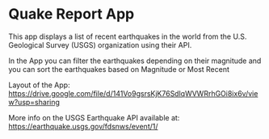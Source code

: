 Quake Report App
===================================

This app displays a list of recent earthquakes in the world from the U.S. Geological Survey (USGS) organization using their API.

In the App you can filter the earthquakes depending on their magnitude and you can sort the earthquakes based on Magnitude or Most Recent

Layout of the App: https://drive.google.com/file/d/141Vo9gsrsKjK76SdlqWVWRrhGOi8ix6v/view?usp=sharing

More info on the USGS Earthquake API available at:
https://earthquake.usgs.gov/fdsnws/event/1/


